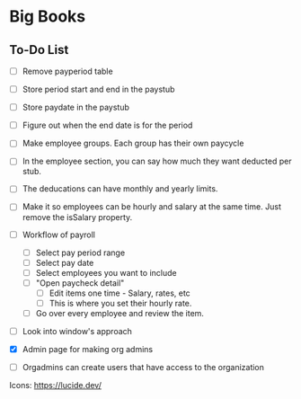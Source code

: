 # Big Books

## To-Do List
- [ ] Remove payperiod table
- [ ] Store period start and end in the paystub
- [ ] Store paydate in the paystub 
- [ ] Figure out when the end date is for the period
- [ ] Make employee groups. Each group has their own paycycle
- [ ] In the employee section, you can say how much they want deducted per stub.
- [ ] The deducations can have monthly and yearly limits. 
- [ ] Make it so employees can be hourly and salary at the same time. Just remove the isSalary property. 
- [ ] Workflow of payroll
    - [ ] Select pay period range
    - [ ] Select pay date 
    - [ ] Select employees you want to include
    - [ ] "Open paycheck detail"
        - [ ] Edit items one time - Salary, rates, etc
        - [ ] This is where you set their hourly rate. 
    - [ ] Go over every employee and review the item. 
- [ ] Look into window's approach 
- [X] Admin page for making org admins
- [ ] Orgadmins can create users that have access to the organization


Icons: https://lucide.dev/